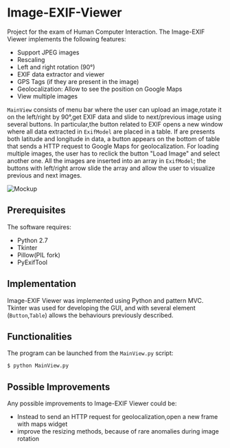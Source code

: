 # Image-EXIF-Viewer
Project for the exam of Human Computer Interaction. The Image-EXIF Viewer implements the following features:
* Support JPEG images
* Rescaling
* Left and right rotation (90°)
* EXIF data extractor and viewer
* GPS Tags (if they are present in the image)
* Geolocalization: Allow to see the position on Google Maps
* View multiple images

```MainView``` consists of menu bar where the user can upload an image,rotate it on the left/right by 90°,get EXIF data and slide to next/previous image using several buttons. In particular,the button related to EXIF opens a new window where all  data extracted in ```ExifModel``` are placed in a table. If are presents both latitude and longitude in data, a button appears on the bottom of table that sends a HTTP request to Google Maps for geolocalization. For loading multiple images, the user has to reclick the button "Load Image" and select another one. All the images are inserted into an array in ```ExifModel```; the buttons with left/right arrow slide the array and allow the user to visualize previous and next images.


![Mockup](/mockup/mockup.png)

## Prerequisites
The software requires:

* Python 2.7
* Tkinter
* Pillow(PIL fork)
* PyExifTool

## Implementation
Image-EXIF Viewer was implemented using Python and pattern MVC. Tkinter was used for developing the GUI, and with several element (```Button```,```Table```) allows the behaviours previously described.

## Functionalities
The program can be launched from the ```MainView.py``` script:


```$ python MainView.py```

## Possible Improvements
Any possible improvements to Image-EXIF Viewer could be:
* Instead to send an HTTP request for geolocalization,open a new frame with maps widget
* improve the resizing methods, because of rare anomalies during image rotation

